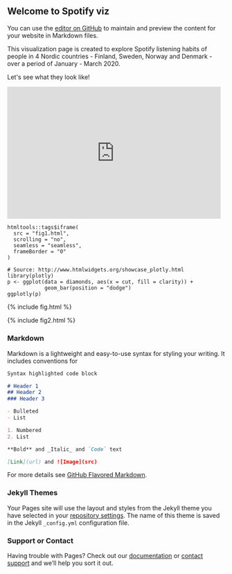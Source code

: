 ## Welcome to Spotify viz

You can use the [editor on GitHub](https://github.com/elguel/elguelvizspotify.github.io/edit/master/index.md) to maintain and preview the content for your website in Markdown files.

This visualization page is created to explore Spotify listening habits of people in 4 Nordic countries - Finland, Sweden, Norway and Denmark - over a period of January - March 2020.

Let's see what they look like!

<iframe width="492.5" height="304.52916666666664" seamless frameborder="0" scrolling="no" src="https://docs.google.com/spreadsheets/d/e/2PACX-1vTPoUKAu92dOW0Bb7z-oG9RDCU_QZk34bjIZUlNirsIHbBlsnNQclCCmT2kW05Agw/pubchart?oid=909826012&amp;format=interactive"></iframe>

```{r}
htmltools::tags$iframe(
  src = "fig1.html", 
  scrolling = "no", 
  seamless = "seamless",
  frameBorder = "0"
)
```
```{r}
# Source: http://www.htmlwidgets.org/showcase_plotly.html
library(plotly)
p <- ggplot(data = diamonds, aes(x = cut, fill = clarity)) +
            geom_bar(position = "dodge")
ggplotly(p)
```
{% include fig.html %}

{% include fig2.html %}
### Markdown

Markdown is a lightweight and easy-to-use syntax for styling your writing. It includes conventions for

```markdown
Syntax highlighted code block

# Header 1
## Header 2
### Header 3

- Bulleted
- List

1. Numbered
2. List

**Bold** and _Italic_ and `Code` text

[Link](url) and ![Image](src)
```

For more details see [GitHub Flavored Markdown](https://guides.github.com/features/mastering-markdown/).

### Jekyll Themes

Your Pages site will use the layout and styles from the Jekyll theme you have selected in your [repository settings](https://github.com/elguel/elguelvizspotify.github.io/settings). The name of this theme is saved in the Jekyll `_config.yml` configuration file.

### Support or Contact

Having trouble with Pages? Check out our [documentation](https://help.github.com/categories/github-pages-basics/) or [contact support](https://github.com/contact) and we’ll help you sort it out.
